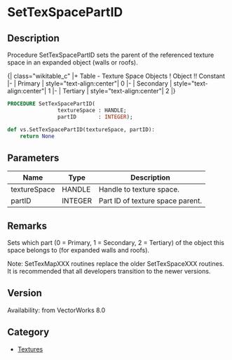 # SetTexSpacePartID

## Description
Procedure SetTexSpacePartID sets the parent of the referenced texture space in an expanded object (walls or roofs).

{| class="wikitable_c"
|+ Table - Texture Space Objects
! Object !! Constant
|-
| Primary
| style="text-align:center"| 0
|-
| Secondary
| style="text-align:center"| 1
|-
| Tertiary
| style="text-align:center"| 2
|}

```pascal
PROCEDURE SetTexSpacePartID(
				textureSpace : HANDLE;
				partID       : INTEGER);
```

```python
def vs.SetTexSpacePartID(textureSpace, partID):
    return None
```

## Parameters
|Name|Type|Description|
|---|---|---|
|textureSpace|HANDLE|Handle to texture space.|
|partID|INTEGER|Part ID of texture space parent.|

## Remarks
Sets which part (0 = Primary, 1 = Secondary, 2 = Tertiary) of the object this space belongs to (for expanded walls and roofs).

Note: SetTexMapXXX routines replace the older SetTexSpaceXXX routines.  It is recommended that all developers transition to the newer versions.

## Version
Availability: from VectorWorks 8.0

## Category
* [Textures](../Categories/Textures.md)
